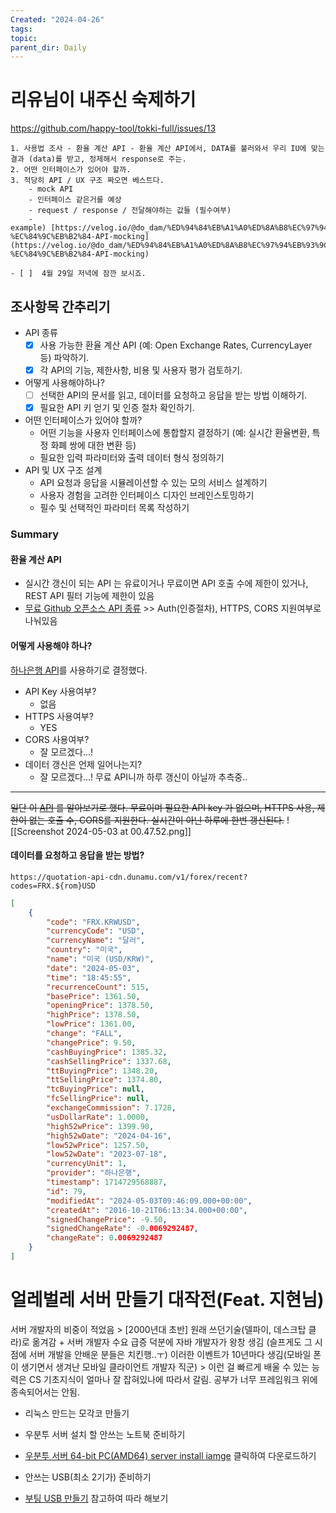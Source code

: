 ```yaml
---
Created: "2024-04-26"
tags: 
topic: 
parent_dir: Daily
---
```

# 리유님이 내주신 숙제하기
https://github.com/happy-tool/tokki-full/issues/13
```
1. 사용법 조사 - 환율 계산 API - 환율 계산 API에서, DATA를 불러와서 우리 IU에 맞는 결과 (data)를 받고, 정제해서 response로 주는.
2. 어떤 인터페이스가 있어야 할까.
3. 적당히 API / UX 구조 짜오면 베스트다.
    - mock API
    - 인터페이스 같은거를 예상
    - request / response / 전달해야하는 값들 (필수여부)
    - example) [https://velog.io/@do_dam/%ED%94%84%EB%A1%A0%ED%8A%B8%EC%97%94%EB%93%9C%EC%97%90%EC%84%9C-%EC%84%9C%EB%B2%84-API-mocking](https://velog.io/@do_dam/%ED%94%84%EB%A1%A0%ED%8A%B8%EC%97%94%EB%93%9C%EC%97%90%EC%84%9C-%EC%84%9C%EB%B2%84-API-mocking)

- [ ]  4월 29일 저녁에 잠깐 보시죠.
```
## 조사항목 간추리기
- API 종류
	- [x] 사용 가능한 환율 계산 API (예: Open Exchange Rates, CurrencyLayer 등) 파악하기.
	- [x] 각 API의 기능, 제한사항, 비용 및 사용자 평가 검토하기.
- 어떻게 사용해야하나? 
	- [ ] 선택한 API의 문서를 읽고, 데이터를 요청하고 응답을 받는 방법 이해하기.
	- [x] 필요한 API 키 얻기 및 인증 절차 확인하기.
- 어떤 인터페이스가 있어야 할까?
	- 어떤 기능을 사용자 인터페이스에 통합할지 결정하기 (예: 실시간 환율변환, 특정 화폐 쌍에 대한 변환 등)
	- 필요한 입력 파라미터와 출력 데이터 형식 정의하기
- API 및 UX 구조 설계
	- API 요청과 응답을 시뮬레이션할 수 있는 모의 서비스 설계하기
	- 사용자 경험을 고려한 인터페이스 디자인 브레인스토밍하기
	- 필수 및 선택적인 파라미터 목록 작성하기
### Summary
#### 환율 계산 API
- 실시간 갱신이 되는 API 는 유료이거나 무료이면 API 호출 수에 제한이 있거나, REST API 필터 기능에 제한이 있음
- [무료 Github 오픈소스 API 종류](https://github.com/public-apis/public-apis?tab=readme-ov-file#currency-exchange) >> Auth(인증절차), HTTPS, CORS 지원여부로 나눠있음
#### 어떻게 사용해야 하나? 
[하나은행 API](https://quotation-api-cdn.dunamu.com/v1/forex/recent?codes=FRX.KRWUSD,FRX.KRWJPY,FRX.KRWCNY,FRX.KRWEUR)를 사용하기로 결정했다.
- API Key 사용여부?
	- 없음
- HTTPS 사용여부?
	- YES
- CORS 사용여부?
	- 잘 모르겠다...!
- 데이터 갱신은 언제 일어나는지?
	- 잘 모르겠다...! 무료 API니까 하루 갱신이 아닐까 추측중..
---
~~일단 이 [API](https://github.com/fawazahmed0/exchange-api) 를 알아보기로 했다. 무료이며 필요한 API key 가 없으며, HTTPS 사용, 제한이 없는 호출 수, CORS를 지원한다. 실시간이 아닌 하루에 한번 갱신된다.~~
![[Screenshot 2024-05-03 at 00.47.52.png]]
#### 데이터를 요청하고 응답을 받는 방법?
`https://quotation-api-cdn.dunamu.com/v1/forex/recent?codes=FRX.${rom}USD`

```json
[
    {
        "code": "FRX.KRWUSD",
        "currencyCode": "USD",
        "currencyName": "달러",
        "country": "미국",
        "name": "미국 (USD/KRW)",
        "date": "2024-05-03",
        "time": "18:45:55",
        "recurrenceCount": 515,
        "basePrice": 1361.50,
        "openingPrice": 1378.50,
        "highPrice": 1378.50,
        "lowPrice": 1361.00,
        "change": "FALL",
        "changePrice": 9.50,
        "cashBuyingPrice": 1385.32,
        "cashSellingPrice": 1337.68,
        "ttBuyingPrice": 1348.20,
        "ttSellingPrice": 1374.80,
        "tcBuyingPrice": null,
        "fcSellingPrice": null,
        "exchangeCommission": 7.1728,
        "usDollarRate": 1.0000,
        "high52wPrice": 1399.90,
        "high52wDate": "2024-04-16",
        "low52wPrice": 1257.50,
        "low52wDate": "2023-07-18",
        "currencyUnit": 1,
        "provider": "하나은행",
        "timestamp": 1714729568887,
        "id": 79,
        "modifiedAt": "2024-05-03T09:46:09.000+00:00",
        "createdAt": "2016-10-21T06:13:34.000+00:00",
        "signedChangePrice": -9.50,
        "signedChangeRate": -0.0069292487,
        "changeRate": 0.0069292487
    }
]
```


#### 

# 얼레벌레 서버 만들기 대작전(Feat. 지현님)
서버 개발자의 비중이 적었음 > [2000년대 초반] 원래 쓰던기술(델파이, 데스크탑 클라)로 옮겨감 + 서버 개발자 수요 급증 덕분에 자바 개발자가 왕창 생김 (슬프게도 그 시점에 서버 개발을 안배운 분들은 치킨행..ㅜ) 
이러한 이벤트가 10년마다 생김(모바일 폰이 생기면서 생겨난 모바일 클라이언트 개발자 직군) > 이런 걸 빠르게 배울 수 있는 능력은 CS 기초지식이 얼마나 잘 잡혀있나에 따라서 갈림. 공부가 너무 프레임워크 위에 종속되어서는 안됨. 


- 리눅스 만드는 모각코 만들기
- 우분투 서버 설치 할 안쓰는 노트북 준비하기
- [우분투 서버 64-bit PC(AMD64) server install iamge](https://releases.ubuntu.com/noble/ubuntu-24.04-live-server-amd64.iso "https://releases.ubuntu.com/noble/ubuntu-24.04-live-server-amd64.iso") 클릭하여 다운로드하기

- 안쓰는 USB(최소 2기가) 준비하기
- [부팅 USB 만들기](https://rufus.ie/en/) 참고하여 따라 해보기
